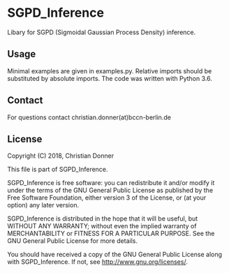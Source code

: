 # SGPD_Inference

Libary for SGPD (Sigmoidal Gaussian Process Density) inference.

## Usage

Minimal examples are given in examples.py. Relative imports should be
substituted by absolute imports. The code was written with Python 3.6.

## Contact

For questions contact christian.donner(at)bccn-berlin.de

## License

Copyright (C) 2018, Christian Donner

This file is part of SGPD_Inference.

SGPD_Inference is free software: you can redistribute it and/or modify
it under the terms of the GNU General Public License as published by
the Free Software Foundation, either version 3 of the License, or
(at your option) any later version.

SGPD_Inference is distributed in the hope that it will be useful,
but WITHOUT ANY WARRANTY; without even the implied warranty of
MERCHANTABILITY or FITNESS FOR A PARTICULAR PURPOSE.  See the
GNU General Public License for more details.

You should have received a copy of the GNU General Public License
along with SGPD_Inference.  If not, see <http://www.gnu.org/licenses/>.
